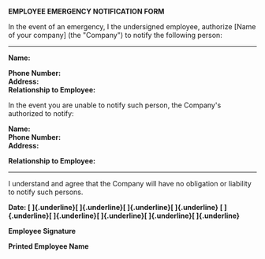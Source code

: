**EMPLOYEE EMERGENCY NOTIFICATION FORM**

In the event of an emergency, I the undersigned employee, authorize
\[Name of your company\] (the "Company") to notify the following person:

  ---------------------------------------------------------------------------------------- --
  **Name:**                                                                                
                                                                                           
  **Phone Number:**                                                                        
  **Address:**                                                                             
  **Relationship to Employee:**                                                            
                                                                                           
  In the event you are unable to notify such person, the Company's authorized to notify:   
                                                                                           
  **Name:**                                                                                
  **Phone Number:**                                                                        
  **Address:**                                                                             
                                                                                           
  **Relationship to Employee:**                                                            
                                                                                           
  ---------------------------------------------------------------------------------------- --

I understand and agree that the Company will have no obligation or
liability to notify such persons.

**Date: [ ]{.underline}[ ]{.underline}[ ]{.underline}[ ]{.underline} [
]{.underline}[ ]{.underline}[ ]{.underline}[ ]{.underline}[
]{.underline}**

**Employee Signature**

**Printed Employee Name**
